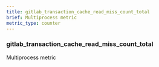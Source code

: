 ```yaml
---
title: gitlab_transaction_cache_read_miss_count_total
brief: Multiprocess metric
metric_type: counter
---
```

### gitlab_transaction_cache_read_miss_count_total

Multiprocess metric